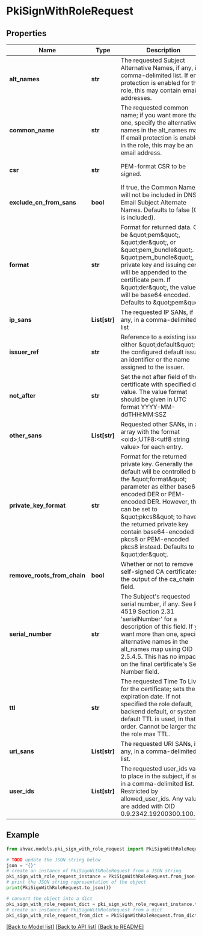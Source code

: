 # PkiSignWithRoleRequest


## Properties

Name | Type | Description | Notes
------------ | ------------- | ------------- | -------------
**alt_names** | **str** | The requested Subject Alternative Names, if any, in a comma-delimited list. If email protection is enabled for the role, this may contain email addresses. | [optional] 
**common_name** | **str** | The requested common name; if you want more than one, specify the alternative names in the alt_names map. If email protection is enabled in the role, this may be an email address. | [optional] 
**csr** | **str** | PEM-format CSR to be signed. | [optional] [default to '']
**exclude_cn_from_sans** | **bool** | If true, the Common Name will not be included in DNS or Email Subject Alternate Names. Defaults to false (CN is included). | [optional] [default to False]
**format** | **str** | Format for returned data. Can be \&quot;pem\&quot;, \&quot;der\&quot;, or \&quot;pem_bundle\&quot;. If \&quot;pem_bundle\&quot;, any private key and issuing cert will be appended to the certificate pem. If \&quot;der\&quot;, the value will be base64 encoded. Defaults to \&quot;pem\&quot;. | [optional] [default to 'pem']
**ip_sans** | **List[str]** | The requested IP SANs, if any, in a comma-delimited list | [optional] 
**issuer_ref** | **str** | Reference to a existing issuer; either \&quot;default\&quot; for the configured default issuer, an identifier or the name assigned to the issuer. | [optional] [default to 'default']
**not_after** | **str** | Set the not after field of the certificate with specified date value. The value format should be given in UTC format YYYY-MM-ddTHH:MM:SSZ | [optional] 
**other_sans** | **List[str]** | Requested other SANs, in an array with the format &lt;oid&gt;;UTF8:&lt;utf8 string value&gt; for each entry. | [optional] 
**private_key_format** | **str** | Format for the returned private key. Generally the default will be controlled by the \&quot;format\&quot; parameter as either base64-encoded DER or PEM-encoded DER. However, this can be set to \&quot;pkcs8\&quot; to have the returned private key contain base64-encoded pkcs8 or PEM-encoded pkcs8 instead. Defaults to \&quot;der\&quot;. | [optional] [default to 'der']
**remove_roots_from_chain** | **bool** | Whether or not to remove self-signed CA certificates in the output of the ca_chain field. | [optional] [default to False]
**serial_number** | **str** | The Subject&#39;s requested serial number, if any. See RFC 4519 Section 2.31 &#39;serialNumber&#39; for a description of this field. If you want more than one, specify alternative names in the alt_names map using OID 2.5.4.5. This has no impact on the final certificate&#39;s Serial Number field. | [optional] 
**ttl** | **str** | The requested Time To Live for the certificate; sets the expiration date. If not specified the role default, backend default, or system default TTL is used, in that order. Cannot be larger than the role max TTL. | [optional] 
**uri_sans** | **List[str]** | The requested URI SANs, if any, in a comma-delimited list. | [optional] 
**user_ids** | **List[str]** | The requested user_ids value to place in the subject, if any, in a comma-delimited list. Restricted by allowed_user_ids. Any values are added with OID 0.9.2342.19200300.100.1.1. | [optional] 

## Example

```python
from ahvac.models.pki_sign_with_role_request import PkiSignWithRoleRequest

# TODO update the JSON string below
json = "{}"
# create an instance of PkiSignWithRoleRequest from a JSON string
pki_sign_with_role_request_instance = PkiSignWithRoleRequest.from_json(json)
# print the JSON string representation of the object
print(PkiSignWithRoleRequest.to_json())

# convert the object into a dict
pki_sign_with_role_request_dict = pki_sign_with_role_request_instance.to_dict()
# create an instance of PkiSignWithRoleRequest from a dict
pki_sign_with_role_request_from_dict = PkiSignWithRoleRequest.from_dict(pki_sign_with_role_request_dict)
```
[[Back to Model list]](../README.md#documentation-for-models) [[Back to API list]](../README.md#documentation-for-api-endpoints) [[Back to README]](../README.md)



